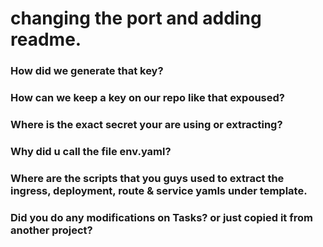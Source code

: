 # changing the port and adding readme.
### How did we generate that key?
### How can we keep a key on our repo like that expoused?
### Where is the exact secret your are using or extracting?
### Why did u call the file env.yaml?
### Where are the scripts that you guys used to extract the ingress, deployment, route & service yamls under template.
### Did you do any modifications on Tasks? or just copied it from another project?